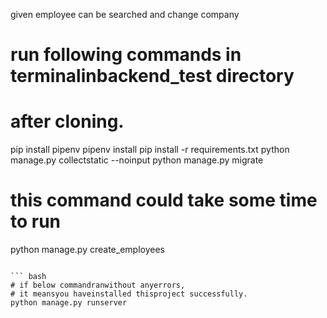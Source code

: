 given employee can be searched and change company

# run following commands in terminalinbackend_test directory 
# after cloning.

pip install pipenv
pipenv install
pip install -r requirements.txt
python manage.py collectstatic --noinput
python manage.py migrate
# this command could take some time to run
python manage.py create_employees
```

``` bash
# if below commandranwithout anyerrors, 
# it meansyou haveinstalled thisproject successfully.
python manage.py runserver
```
